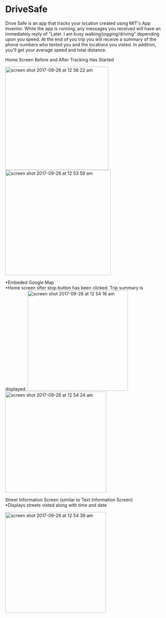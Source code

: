 # DriveSafe
Drive Safe is an app that tracks your location created using MIT's App Inventor. While the app is running, any messages you received will have an immediately reply of "Later. I am busy walking/jogging/driving" depending upon you speed. At the end of you trip you will receive a summary of the phone numbers who texted you and the locations you visted. In addition, you'll get your average speed and total distance.

Home Screen Before and After Tracking Has Started

<img width="328" alt="screen shot 2017-09-26 at 12 56 22 am" src="https://user-images.githubusercontent.com/16143637/30843198-8c105154-a255-11e7-9ded-8f5d894717e1.png"> <img width="335" alt="screen shot 2017-09-26 at 12 53 59 am" src="https://user-images.githubusercontent.com/16143637/30843177-747441ea-a255-11e7-894a-c7c77dcb0329.png">

•Embeded Google Map
<br>•Home screen sfter stop button has been clicked. Trip summary is displayed.
<img width="319" alt="screen shot 2017-09-26 at 12 54 16 am" src="https://user-images.githubusercontent.com/16143637/30843176-7474106c-a255-11e7-9e99-116f5d2f86bd.png">
<img width="321" alt="screen shot 2017-09-26 at 12 54 24 am" src="https://user-images.githubusercontent.com/16143637/30843178-7474a16c-a255-11e7-8889-87719a656e25.png">

Street Information Screen (similar to Text Information Screen)
<br>•Displays streets visted along with time and date

<img width="320" alt="screen shot 2017-09-26 at 12 54 39 am" src="https://user-images.githubusercontent.com/16143637/30843180-7477a786-a255-11e7-9fb7-963ec756f799.png">
